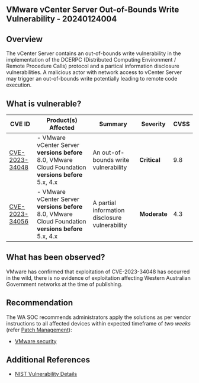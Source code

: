 ## VMware vCenter Server Out-of-Bounds Write Vulnerability - 20240124004

## Overview

The vCenter Server contains an out-of-bounds write vulnerability in the implementation of the DCERPC (Distributed Computing Environment / Remote Procedure Calls) protocol and a partical information disclosure vulnerabilities. A malicious actor with network access to vCenter Server may trigger an out-of-bounds write potentially leading to remote code execution.

## What is vulnerable?

| CVE ID                                                            | Product(s) Affected                                                                                   | Summary                                        | Severity     | CVSS |
| ----------------------------------------------------------------- | ----------------------------------------------------------------------------------------------------- | ---------------------------------------------- | ------------ | ---- |
| [CVE-2023-34048](https://nvd.nist.gov/vuln/detail/CVE-2023-34048) | - VMware vCenter Server **versions before** 8.0, VMware Cloud Foundation **versions before** 5.x, 4.x | An out-of-bounds write vulnerability           | **Critical** | 9.8  |
| [CVE-2023-34056](https://nvd.nist.gov/vuln/detail/CVE-2023-34056) | - VMware vCenter Server **versions before** 8.0, VMware Cloud Foundation **versions before** 5.x, 4.x | A partial information disclosure vulnerability | **Moderate** | 4.3  |

## What has been observed?

VMware has confirmed that exploitation of CVE-2023-34048 has occurred in the wild, there is no evidence of exploitation affecting Western Australian Government networks at the time of publishing.

## Recommendation

The WA SOC recommends administrators apply the solutions as per vendor instructions to all affected devices within expected timeframe of *two weeks* (refer [Patch Management](../guidelines/patch-management.md)):

- [VMware security](https://www.vmware.com/security/advisories/VMSA-2023-0023.html)

## Additional References

- [NIST Vulnerability Details ](https://nvd.nist.gov/vuln/detail/CVE-2023-34056)
